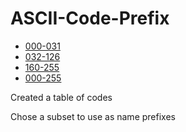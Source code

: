 # ASCII-Code-Prefix

- [000-031](ASCII-Table-000-031.md)
- [032-126](ASCII-Table-032-126.md)
- [160-255](ASCII-Table-160-255.md)
- [000-255](ASCII-Table-160-255.md)
 

Created a table of codes

Chose a subset to use as name prefixes
